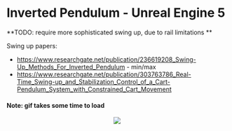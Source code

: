 # Inverted Pendulum - Unreal Engine 5
 **TODO: require more sophisticated swing up, due to rail limitations **

Swing up papers:
* https://www.researchgate.net/publication/236619208_Swing-Up_Methods_For_Inverted_Pendulum - min/max
* https://www.researchgate.net/publication/303763786_Real-Time_Swing-up_and_Stabilization_Control_of_a_Cart-Pendulum_System_with_Constrained_Cart_Movement  

#### Note: gif takes some time to load ####

<p align="center">
    <img src="misc/images/PendulumSwingUpV2.gif"/>
</p>
